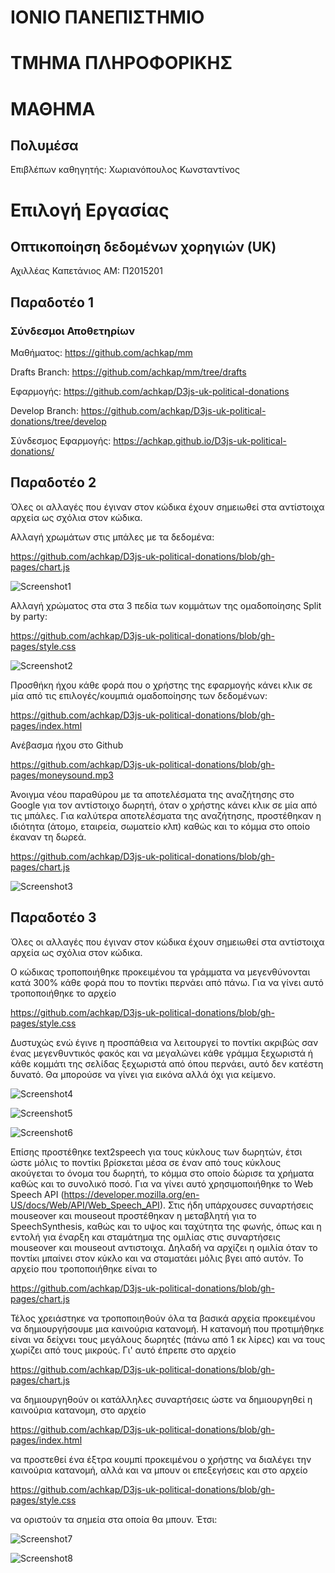 # ΙΟΝΙΟ ΠΑΝΕΠΙΣΤΗΜΙΟ 


# ΤΜΗΜΑ ΠΛΗΡΟΦΟΡΙΚΗΣ 


# ΜΑΘΗΜΑ
## Πολυμέσα
 
Επιβλέπων καθηγητής: Χωριανόπουλος Κωνσταντίνος 


# Επιλογή Εργασίας
## Οπτικοποίηση δεδομένων χορηγιών (UK)

Αχιλλέας Καπετάνιος
ΑΜ: Π2015201

## Παραδοτέο 1
### Σύνδεσμοι Αποθετηρίων

Μαθήματος: https://github.com/achkap/mm

Drafts Branch: https://github.com/achkap/mm/tree/drafts

Εφαρμογής: https://github.com/achkap/D3js-uk-political-donations

Develop Branch: https://github.com/achkap/D3js-uk-political-donations/tree/develop

Σύνδεσμος Εφαρμογής: https://achkap.github.io/D3js-uk-political-donations/


## Παραδοτέο 2

Όλες οι αλλαγές που έγιναν στον κώδικα έχουν σημειωθεί στα αντίστοιχα αρχεία ως σχόλια στον κώδικα. 


Αλλαγή χρωμάτων στις μπάλες με τα δεδομένα:

https://github.com/achkap/D3js-uk-political-donations/blob/gh-pages/chart.js

![Screenshot1](screenshot1.jpg)

Αλλαγή χρώματος στα στα 3 πεδία των κομμάτων της ομαδοποίησης Split by party:

https://github.com/achkap/D3js-uk-political-donations/blob/gh-pages/style.css

![Screenshot2](screenshot2.jpg)

Προσθήκη ήχου κάθε φορά που ο χρήστης της εφαρμογής κάνει κλικ σε μία από τις επιλογές/κουμπιά ομαδοποίησης των δεδομένων:

https://github.com/achkap/D3js-uk-political-donations/blob/gh-pages/index.html

Ανέβασμα ήχου στο Github

https://github.com/achkap/D3js-uk-political-donations/blob/gh-pages/moneysound.mp3

Άνοιγμα νέου παραθύρου με τα αποτελέσματα της αναζήτησης στο Google για τον αντίστοιχο δωρητή, όταν ο χρήστης κάνει κλικ
σε μία από τις μπάλες. Για καλύτερα αποτελέσματα της αναζήτησης, προστέθηκαν η ιδιότητα (άτομο, εταιρεία, σωματείο κλπ) 
καθώς και το κόμμα στο οποίο έκαναν τη δωρεά.

https://github.com/achkap/D3js-uk-political-donations/blob/gh-pages/chart.js

![Screenshot3](screenshot3.jpg)



## Παραδοτέο 3

Όλες οι αλλαγές που έγιναν στον κώδικα έχουν σημειωθεί στα αντίστοιχα αρχεία ως σχόλια στον κώδικα. 

Ο κώδικας τροποποιήθηκε προκειμένου τα γράμματα να μεγενθύνονται κατά 300% κάθε φορά που το ποντίκι περνάει από πάνω. Για να γίνει αυτό τροποποιήθηκε το αρχείο

https://github.com/achkap/D3js-uk-political-donations/blob/gh-pages/style.css

Δυστυχώς ενώ έγινε η προσπάθεια να λειτουργεί το ποντίκι ακριβώς σαν ένας μεγενθυντικός φακός και να μεγαλώνει κάθε γράμμα ξεχωριστά ή κάθε κομμάτι της σελίδας ξεχωριστά από όπου περνάει, αυτό δεν κατέστη δυνατό. Θα μπορούσε να γίνει για εικόνα αλλά όχι για κείμενο.

![Screenshot4](screenshot4.jpg)


![Screenshot5](screenshot5.jpg)


![Screenshot6](screenshot6.jpg)


Επίσης προστέθηκε text2speech για τους κύκλους των δωρητών, έτσι ώστε μόλις το ποντίκι βρίσκεται μέσα σε έναν από τους κύκλους ακούγεται το όνομα του δωρητή, το κόμμα στο οποίο δώρισε τα χρήματα καθώς και το συνολικό ποσό.
Για να γίνει αυτό χρησιμοποιήθηκε το Web Speech API (https://developer.mozilla.org/en-US/docs/Web/API/Web_Speech_API). Στις ήδη υπάρχουσες συναρτήσεις mouseover και mouseout προστέθηκαν η μεταβλητή για το SpeechSynthesis, καθώς και το υψος και ταχύτητα της φωνής, όπως και η εντολή για έναρξη και σταμάτημα της ομιλίας στις συναρτήσεις mouseover και mouseout αντιστοιχα. Δηλαδή να αρχίζει η ομιλία όταν το ποντίκι μπαίνει στον κύκλο και να σταματάει μόλις βγει από αυτόν. Το αρχείο που τροποποιήθηκε είναι το 

https://github.com/achkap/D3js-uk-political-donations/blob/gh-pages/chart.js


Τέλος χρειάστηκε να τροποποιηθούν όλα τα βασικά αρχεία προκειμένου να δημιουργήσουμε μια καινούρια κατανομή. Η κατανομή που προτιμήθηκε είναι να δείχνει τους μεγάλους δωρητές (πάνω από 1 εκ λίρες) και να τους χωρίζει από τους μικρούς. Γι' αυτό έπρεπε στο αρχείο

https://github.com/achkap/D3js-uk-political-donations/blob/gh-pages/chart.js

να δημιουργηθούν οι κατάλληλες συναρτήσεις ώστε να δημιουργηθεί η καινούρια κατανομη, στο αρχείο

https://github.com/achkap/D3js-uk-political-donations/blob/gh-pages/index.html

να προστεθεί ένα έξτρα κουμπί προκειμένου ο χρήστης να διαλέγει την καινούρια κατανομή, αλλά και να μπουν οι επεξεγήσεις και στο αρχείο

https://github.com/achkap/D3js-uk-political-donations/blob/gh-pages/style.css

να οριστούν τα σημεία στα οποία θα μπουν. Έτσι:

![Screenshot7](screenshot7.jpg)


![Screenshot8](screenshot8.jpg)



